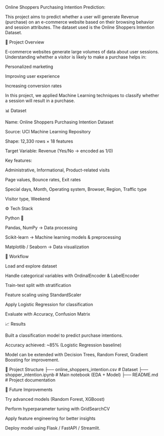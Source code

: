 Online Shoppers Purchasing Intention Prediction:

This project aims to predict whether a user will generate Revenue (purchase) on an e-commerce website based on their browsing behavior and session attributes. The dataset used is the Online Shoppers Intention Dataset.

📌 Project Overview

E-commerce websites generate large volumes of data about user sessions. Understanding whether a visitor is likely to make a purchase helps in:

Personalized marketing

Improving user experience

Increasing conversion rates

In this project, we applied Machine Learning techniques to classify whether a session will result in a purchase.

📊 Dataset

Name: Online Shoppers Purchasing Intention Dataset

Source: UCI Machine Learning Repository

Shape: 12,330 rows × 18 features

Target Variable: Revenue (Yes/No → encoded as 1/0)

Key features:

Administrative, Informational, Product-related visits

Page values, Bounce rates, Exit rates

Special days, Month, Operating system, Browser, Region, Traffic type

Visitor type, Weekend

⚙️ Tech Stack

Python 🐍

Pandas, NumPy → Data processing

Scikit-learn → Machine learning models & preprocessing

Matplotlib / Seaborn → Data visualization

🚀 Workflow

Load and explore dataset

Handle categorical variables with OrdinalEncoder & LabelEncoder

Train-test split with stratification

Feature scaling using StandardScaler

Apply Logistic Regression for classification

Evaluate with Accuracy, Confusion Matrix

📈 Results

Built a classification model to predict purchase intentions.

Accuracy achieved: ~85% (Logistic Regression baseline)

Model can be extended with Decision Trees, Random Forest, Gradient Boosting for improvement.

📂 Project Structure
├── online_shoppers_intention.csv   # Dataset
├── shopper_intention.ipynb         # Main notebook (EDA + Model)
├── README.md                       # Project documentation

🔮 Future Improvements

Try advanced models (Random Forest, XGBoost)

Perform hyperparameter tuning with GridSearchCV

Apply feature engineering for better insights

Deploy model using Flask / FastAPI / Streamlit.















